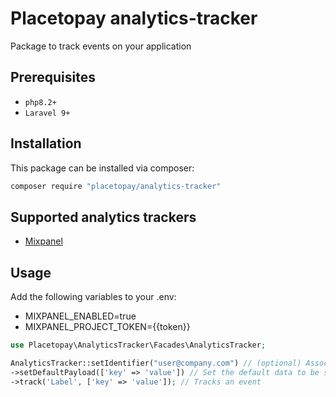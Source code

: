 # Placetopay analytics-tracker

Package to track events on your application 

## Prerequisites

- `php8.2+`
- `Laravel 9+`

## Installation

This package can be installed via composer:

``` bash
composer require "placetopay/analytics-tracker"
```

## Supported analytics trackers

- [Mixpanel](https://mixpanel.com/)

## Usage

Add the following variables to your .env:

- MIXPANEL_ENABLED=true
- MIXPANEL_PROJECT_TOKEN={{token}}

```php
use Placetopay\AnalyticsTracker\Facades\AnalyticsTracker;

AnalyticsTracker::setIdentifier("user@company.com") // (optional) Associate a user to the tracked events
->setDefaultPayload(['key' => 'value']) // Set the default data to be sent on every track call
->track('Label', ['key' => 'value']); // Tracks an event
```